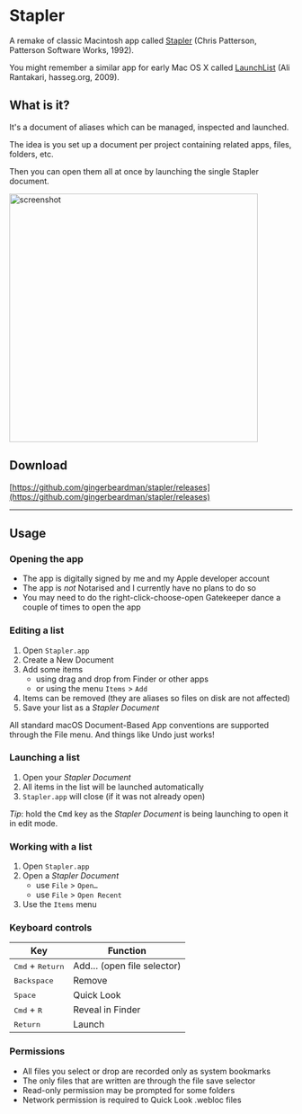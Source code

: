 # Stapler

A remake of classic Macintosh app called [Stapler](https://macintoshgarden.org/apps/stapler-11) (Chris Patterson, Patterson Software Works, 1992).

You might remember a similar app for early Mac OS X called [LaunchList](http://hasseg.org/launchList/) (Ali Rantakari, hasseg.org, 2009).

## What is it?

It's a document of aliases which can be managed, inspected and launched.

The idea is you set up a document per project containing related apps, files, folders, etc.

Then you can open them all at once by launching the single Stapler document.

<img width="442" alt="screenshot" src="https://github.com/user-attachments/assets/9b5482f9-48f0-4609-bf66-8b54ae148132">

## Download

[https://github.com/gingerbeardman/stapler/releases](https://github.com/gingerbeardman/stapler/releases)

----

## Usage

### Opening the app

- The app is digitally signed by me and my Apple developer account
- The app is *not* Notarised and I currently have no plans to do so
- You may need to do the right-click-choose-open Gatekeeper dance a couple of times to open the app

### Editing a list

1. Open `Stapler.app`
2. Create a New Document
3. Add some items
   - using drag and drop from Finder or other apps
   - or using the menu `Items` > `Add`
4. Items can be removed (they are aliases so files on disk are not affected)
5. Save your list as a *Stapler Document*

All standard macOS Document-Based App conventions are supported through the File menu. And things like Undo just works!

### Launching a list

1. Open your *Stapler Document*
2. All items in the list will be launched automatically
3. `Stapler.app` will close (if it was not already open)

*Tip*: hold the <kbd>Cmd</kbd> key as the *Stapler Document* is being launching to open it in edit mode.

### Working with a list

1. Open `Stapler.app`
2. Open a *Stapler Document*
   - use `File` > `Open…`
   - use `File` > `Open Recent`
3. Use the `Items` menu

### Keyboard controls

|Key |Function|
|--|----|
|<kbd>Cmd</kbd> + <kbd>Return</kbd>|Add… (open file selector)|
|<kbd>Backspace</kbd>|Remove|
|<kbd>Space</kbd>|Quick Look|
|<kbd>Cmd</kbd> + <kbd>R</kbd>|Reveal in Finder|
|<kbd>Return</kbd>|Launch|

### Permissions

- All files you select or drop are recorded only as system bookmarks
- The only files that are written are through the file save selector
- Read-only permission may be prompted for some folders
- Network permission is required to Quick Look .webloc files

